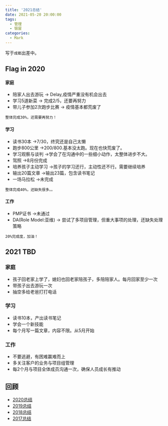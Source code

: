 ```yaml
---
title: '2021总结'
date: 2021-05-20 20:00:00
tags:
  - 管理
  - 银屋
categories:
  - Mark
---
```


写于`成都`出差中。

## Flag in 2020

#### 家庭

- 陪家人出去游玩  -> Delay,疫情严重没有机会出去
- 学习5道新菜 -> 完成2/5，还要再努力
- 带儿子参加2次跑步比赛 -> 疫情基本都荒废了

```
整体完成30%，还需要再努力！
```

#### 学习

- 读书30本  ->7/30，终究还是自己太懒
- 跑步800公里 ->200/800.基本没太跑。现在也快荒废了。
- 学习观察与谈判 ->学会了在沟通中的一些细小动作，太整体进步不大。
- 驾照 ->8月份完成
- 培养孩子主动学习 ->孩子的学习还行，主动性还不行。需要继续培养
- 输出20篇文章 ->输出23篇，包含读书笔记
- 一场马拉松 ->未完成

```
整体完成40%，还缺失很多。。
```

#### 工作  

- PMP证书 ->未通过
- DA(Role Model:亚维) -> 尝试了多项目管理，但重大事项的处理，还缺失处理策略

```
20%完成度，加油！
```

## 2021 TBD

### 家庭

- 孩子回老家上学了，媳妇也回老家陪孩子，多陪陪家人。每月回家至少一次
- 带孩子出去游玩一次
- 抽空多给老爸打打电话 

### 学习

- 读书10本，产出读书笔记
- 学会一个新技能
- 每个月写一篇文章，内容不限。从5月开始

### 工作

- 不要逃避，有困难赢难而上
- 多关注客户的业务与项目组管理
- 每2个月与项目全体成员沟通一次，确保人员成长有推动

## 回顾

- [2020总结](https://shiyuanjie.cn/posts/Flags/2020%E6%80%BB%E7%BB%93/)
- [2019总结](https://shiyuanjie.cn/posts/Flags/2019%E6%80%BB%E7%BB%93/)
- [2018总结](http://shiyuanjie.cn/posts/Flags/2018%E6%80%BB%E7%BB%93/)
- [2017总结](http://shiyuanjie.cn/posts/Flags/2017%E6%80%BB%E7%BB%93/)
